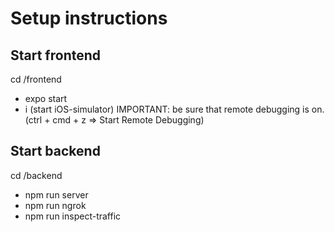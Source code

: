 # Setup instructions

## Start frontend
cd /frontend

* expo start
* i (start iOS-simulator) IMPORTANT: be sure that remote debugging is on. (ctrl + cmd + z => Start Remote Debugging)

## Start backend
cd /backend

* npm run server
* npm run ngrok
* npm run inspect-traffic

